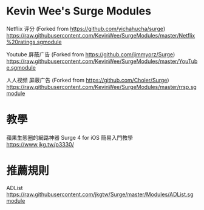 # Kevin Wee's Surge Modules

Netflix 评分 (Forked from https://github.com/yichahucha/surge)
https://raw.githubusercontent.com/KevinWee/SurgeModules/master/Netflix%20ratings.sgmodule

Youtube 屏蔽广告 (Forked from https://github.com/jimmyorz/Surge)
https://raw.githubusercontent.com/KevinWee/SurgeModules/master/YouTube.sgmodule

人人视频 屏蔽广告 (Forked from https://github.com/Choler/Surge)
https://raw.githubusercontent.com/KevinWee/SurgeModules/master/rrsp.sgmodule


# 教學
蘋果生態圈的網路神器 Surge 4 for iOS 簡易入門教學
https://www.jkg.tw/p3330/

# 推薦規則
ADList
https://raw.githubusercontent.com/jkgtw/Surge/master/Modules/ADList.sgmodule
